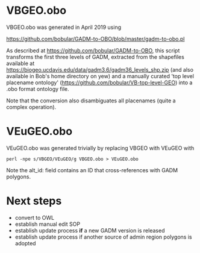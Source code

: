 # VBGEO.obo

VBGEO.obo was generated in April 2019 using

https://github.com/bobular/GADM-to-OBO/blob/master/gadm-to-obo.pl

As described at https://github.com/bobular/GADM-to-OBO, this script
transforms the first three levels of GADM, extracted from the
shapefiles available at
https://biogeo.ucdavis.edu/data/gadm3.6/gadm36_levels_shp.zip (and
also available in Bob's home directory on yew) and a manually curated
'top level placename ontology'
(https://github.com/bobular/VB-top-level-GEO) into a .obo format
ontology file.

Note that the conversion also disambiguates all placenames (quite a complex operation).

# VEuGEO.obo

VEuGEO.obo was generated trivially by replacing VBGEO with VEuGEO with

`perl -npe s/VBGEO/VEuGEO/g VBGEO.obo > VEuGEO.obo`

Note the alt_id: field contains an ID that cross-references with GADM polygons.

# Next steps

- convert to OWL
- establish manual edit SOP
- establish update process **if** a new GADM version is released
- establish update process if another source of admin region polygons is adopted

